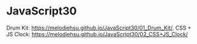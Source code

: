 # JavaScript30
Drum Kit: https://melodiehsu.github.io/JavaScript30/01_Drum_Kit/. 
CSS + JS Clock: https://melodiehsu.github.io/JavaScript30/02_CSS+JS_Clock/
